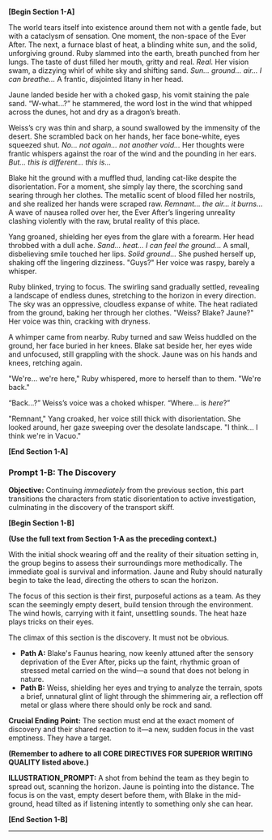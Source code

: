 **[Begin Section 1-A]**

The world tears itself into existence around them not with a gentle fade, but with a cataclysm of sensation. One moment, the non-space of the Ever After. The next, a furnace blast of heat, a blinding white sun, and the solid, unforgiving ground. Ruby slammed into the earth, breath punched from her lungs.  The taste of dust filled her mouth, gritty and real. *Real.*  Her vision swam, a dizzying whirl of white sky and shifting sand.  *Sun… ground… air… I can breathe…*  A frantic, disjointed litany in her head.

Jaune landed beside her with a choked gasp, his vomit staining the pale sand. “W-what…?” he stammered, the word lost in the wind that whipped across the dunes, hot and dry as a dragon’s breath.

Weiss’s cry was thin and sharp, a sound swallowed by the immensity of the desert.  She scrambled back on her hands, her face bone-white, eyes squeezed shut.  *No… not again… not another void…* Her thoughts were frantic whispers against the roar of the wind and the pounding in her ears. *But… this is different… this is…*

Blake hit the ground with a muffled thud, landing cat-like despite the disorientation.  For a moment, she simply lay there, the scorching sand searing through her clothes.  The metallic scent of blood filled her nostrils, and she realized her hands were scraped raw. *Remnant… the air… it burns…*  A wave of nausea rolled over her, the Ever After’s lingering unreality clashing violently with the raw, brutal reality of this place.

Yang groaned, shielding her eyes from the glare with a forearm.  Her head throbbed with a dull ache. *Sand… heat… I can feel the ground…*  A small, disbelieving smile touched her lips. *Solid ground…* She pushed herself up, shaking off the lingering dizziness. "Guys?" Her voice was raspy, barely a whisper.

Ruby blinked, trying to focus.  The swirling sand gradually settled, revealing a landscape of endless dunes, stretching to the horizon in every direction.  The sky was an oppressive, cloudless expanse of white.  The heat radiated from the ground, baking her through her clothes. "Weiss? Blake? Jaune?"  Her voice was thin, cracking with dryness.

A whimper came from nearby.  Ruby turned and saw Weiss huddled on the ground, her face buried in her knees.  Blake sat beside her, her eyes wide and unfocused, still grappling with the shock.  Jaune was on his hands and knees, retching again.

"We're… we're here," Ruby whispered, more to herself than to them. "We're back."

“Back…?” Weiss’s voice was a choked whisper. “Where… is *here*?”

"Remnant," Yang croaked, her voice still thick with disorientation.  She looked around, her gaze sweeping over the desolate landscape. "I think… I think we're in Vacuo."

**[End Section 1-A]**


### **Prompt 1-B: The Discovery**

**Objective:** Continuing *immediately* from the previous section, this part transitions the characters from static disorientation to active investigation, culminating in the discovery of the transport skiff.

**[Begin Section 1-B]**

**(Use the full text from Section 1-A as the preceding context.)**

With the initial shock wearing off and the reality of their situation setting in, the group begins to assess their surroundings more methodically. The immediate goal is survival and information. Jaune and Ruby should naturally begin to take the lead, directing the others to scan the horizon.

The focus of this section is their first, purposeful actions as a team. As they scan the seemingly empty desert, build tension through the environment. The wind howls, carrying with it faint, unsettling sounds. The heat haze plays tricks on their eyes.

The climax of this section is the discovery. It must not be obvious.

* **Path A:** Blake's Faunus hearing, now keenly attuned after the sensory deprivation of the Ever After, picks up the faint, rhythmic groan of stressed metal carried on the wind—a sound that does not belong in nature.
* **Path B:** Weiss, shielding her eyes and trying to analyze the terrain, spots a brief, unnatural glint of light through the shimmering air, a reflection off metal or glass where there should only be rock and sand.

**Crucial Ending Point:** The section must end at the exact moment of discovery and their shared reaction to it—a new, sudden focus in the vast emptiness. They have a target.

**(Remember to adhere to all CORE DIRECTIVES FOR SUPERIOR WRITING QUALITY listed above.)**

**ILLUSTRATION_PROMPT:** A shot from behind the team as they begin to spread out, scanning the horizon. Jaune is pointing into the distance. The focus is on the vast, empty desert before them, with Blake in the mid-ground, head tilted as if listening intently to something only she can hear.

**[End Section 1-B]**

---
